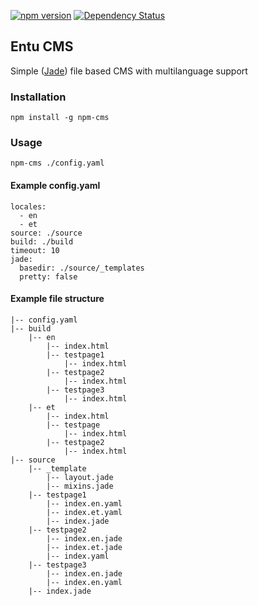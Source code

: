 [![npm version](https://badge.fury.io/js/entu-cms.svg)](https://badge.fury.io/js/entu-cms)
[![Dependency Status](https://david-dm.org/argoroots/entu-cms.svg)](https://david-dm.org/argoroots/entu-cms)

## Entu CMS

Simple ([Jade](http://jade-lang.com)) file based CMS with multilanguage support


### Installation

    npm install -g npm-cms


### Usage

    npm-cms ./config.yaml


#### Example config.yaml

    locales:
      - en
      - et
    source: ./source
    build: ./build
    timeout: 10
    jade:
      basedir: ./source/_templates
      pretty: false


#### Example file structure
    |-- config.yaml
    |-- build
        |-- en
            |-- index.html
            |-- testpage1
                |-- index.html
            |-- testpage2
                |-- index.html
            |-- testpage3
                |-- index.html
        |-- et
            |-- index.html
            |-- testpage
                |-- index.html
            |-- testpage2
                |-- index.html
    |-- source
        |-- _template
            |-- layout.jade
            |-- mixins.jade
        |-- testpage1
            |-- index.en.yaml
            |-- index.et.yaml
            |-- index.jade
        |-- testpage2
            |-- index.en.jade
            |-- index.et.jade
            |-- index.yaml
        |-- testpage3
            |-- index.en.jade
            |-- index.en.yaml
        |-- index.jade
